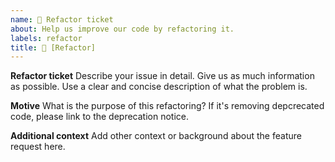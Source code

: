 ```yaml
---
name: 🔧 Refactor ticket
about: Help us improve our code by refactoring it.
labels: refactor
title: 🔧 [Refactor]
---
```


**Refactor ticket**
Describe your issue in detail. Give us as much information as possible. Use a clear and concise description of what the problem is.

**Motive**
What is the purpose of this refactoring? If it's removing depcrecated code, please link to the deprecation notice.

**Additional context**
Add other context or background about the feature request here.
